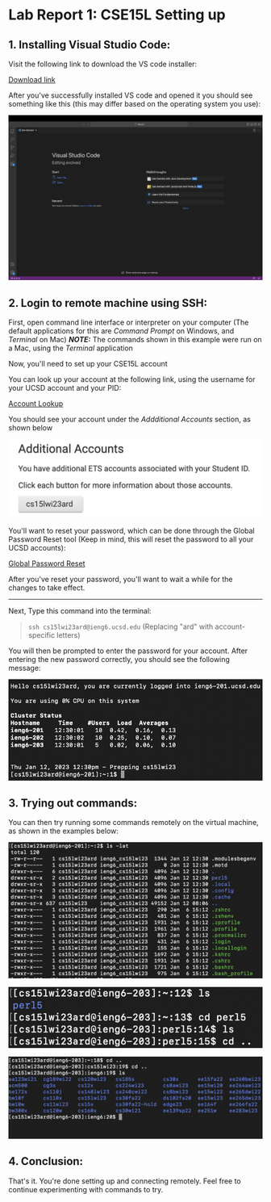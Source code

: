 
# Lab Report 1: CSE15L Setting up 

## 1. **Installing Visual Studio Code**: ##

Visit the following link to download the VS code installer:

[Download link](https://code.visualstudio.com/download)



After you've successfully installed VS code and opened it you should see something like this (this may differ based on the operating system you use):

![Image](VSCode.png)

## 2. **Login to remote machine using SSH**: ##

First, open command line interface or interpreter on your computer (The default applications for this are *Command Prompt* on Windows, and *Terminal* on Mac)
**_NOTE:_** The commands shown in this example were run on a Mac, using the *Terminal* application

Now, you'll need to set up your CSE15L account 

You can look up your account at the following link, using the username for your UCSD account and your PID:

[Account Lookup](https://sdacs.ucsd.edu/~icc/index.php)

You should see your account under the *Addditional Accounts* section, as shown below

![Image](Account.png)

You'll want to reset your password, which can be done through the Global Password Reset tool (Keep in mind, this will reset the password to all your UCSD accounts):

[Global Password Reset](https://sdacs.ucsd.edu/~icc/password.php)

After you've reset your password, you'll want to wait a while for the changes to take effect.

---

Next, Type this command into the terminal: 
> `ssh cs15lwi23ard@ieng6.ucsd.edu` (Replacing "ard" with account-specific letters)

You will then be prompted to enter the password for your account. After entering the new password correctly, you should see the following message:

![Image](SSH.png)

## 3. **Trying out commands**: ##

You can then try running some commands remotely on the virtual machine, as shown in the examples below:

![Image](Command1.png)

![Image](CommandOther.png)

![Image](CommandOther2nd.png)

## 4. **Conclusion**: ##

That's it. You're done setting up and connecting remotely. Feel free to continue experimenting with commands to try.
